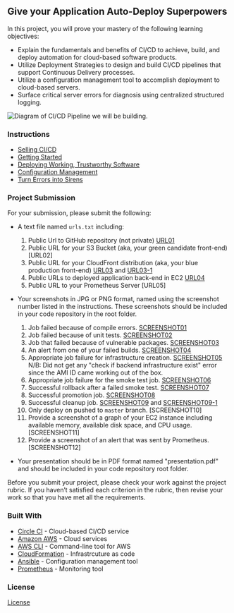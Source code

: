## Give your Application Auto-Deploy Superpowers

In this project, you will prove your mastery of the following learning objectives:

- Explain the fundamentals and benefits of CI/CD to achieve, build, and deploy automation for cloud-based software products.
- Utilize Deployment Strategies to design and build CI/CD pipelines that support Continuous Delivery processes.
- Utilize a configuration management tool to accomplish deployment to cloud-based servers.
- Surface critical server errors for diagnosis using centralized structured logging.

![Diagram of CI/CD Pipeline we will be building.](udapeople.png)

### Instructions

* [Selling CI/CD](instructions/0-selling-cicd.md)
* [Getting Started](instructions/1-getting-started.md)
* [Deploying Working, Trustworthy Software](instructions/2-deploying-trustworthy-code.md)
* [Configuration Management](instructions/3-configuration-management.md)
* [Turn Errors into Sirens](instructions/4-turn-errors-into-sirens.md)

### Project Submission

For your submission, please submit the following:

- A text file named `urls.txt` including:
  1. Public Url to GitHub repository (not private) [URL01](https://github.com/SammyBloom/cdond-c3-projectstarter.git)
  1. Public URL for your S3 Bucket (aka, your green candidate front-end) [URL02]
  1. Public URL for your CloudFront distribution (aka, your blue production front-end) [URL03](submission\screenshots\URL03_SCREENSHOT.png) and [URL03-1](submission\screenshots\URL03_SCREENSHOT1.png)
  1. Public URLs to deployed application back-end in EC2 [URL04](submission\screenshots\URL04_SCREENSHOT.png)
  1. Public URL to your Prometheus Server [URL05]
- Your screenshots in JPG or PNG format, named using the screenshot number listed in the instructions. These screenshots should be included in your code repository in the root folder.
  1. Job failed because of compile errors. [SCREENSHOT01](submission\screenshots\SCREENSHOT01.png)
  1. Job failed because of unit tests. [SCREENSHOT02](submission\screenshots\SCREENSHOT02.png)
  1. Job that failed because of vulnerable packages. [SCREENSHOT03](submission\screenshots\SCREENSHOT03.png)
  1. An alert from one of your failed builds. [SCREENSHOT04](submission\screenshots\SCREENSHOT04.png)
  1. Appropriate job failure for infrastructure creation. [SCREENSHOT05](submission\screenshots\SCREENSHOT05.png)
  N/B: Did not get any "check if backend infrastructure exist" error since the AMI ID came working out of the box.
  1. Appropriate job failure for the smoke test job. [SCREENSHOT06](submission\screenshots\SCREENSHOT06.png)
  1. Successful rollback after a failed smoke test. [SCREENSHOT07](submission\screenshots\SCREENSHOT07.png)  
  1. Successful promotion job. [SCREENSHOT08](submission\screenshots\SCREENSHOT08.png)
  1. Successful cleanup job. [SCREENSHOT09](submission\screenshots\SCREENSHOT09.png) and [SCREENSHOT09-1](submission\screenshots\SCREENSHOT09-1.png)
  1. Only deploy on pushed to `master` branch. [SCREENSHOT10]
  1. Provide a screenshot of a graph of your EC2 instance including available memory, available disk space, and CPU usage. [SCREENSHOT11]
  1. Provide a screenshot of an alert that was sent by Prometheus. [SCREENSHOT12]

- Your presentation should be in PDF format named "presentation.pdf" and should be included in your code repository root folder. 

Before you submit your project, please check your work against the project rubric. If you haven’t satisfied each criterion in the rubric, then revise your work so that you have met all the requirements. 

### Built With

- [Circle CI](www.circleci.com) - Cloud-based CI/CD service
- [Amazon AWS](https://aws.amazon.com/) - Cloud services
- [AWS CLI](https://aws.amazon.com/cli/) - Command-line tool for AWS
- [CloudFormation](https://aws.amazon.com/cloudformation/) - Infrastrcuture as code
- [Ansible](https://www.ansible.com/) - Configuration management tool
- [Prometheus](https://prometheus.io/) - Monitoring tool

### License

[License](LICENSE.md)
